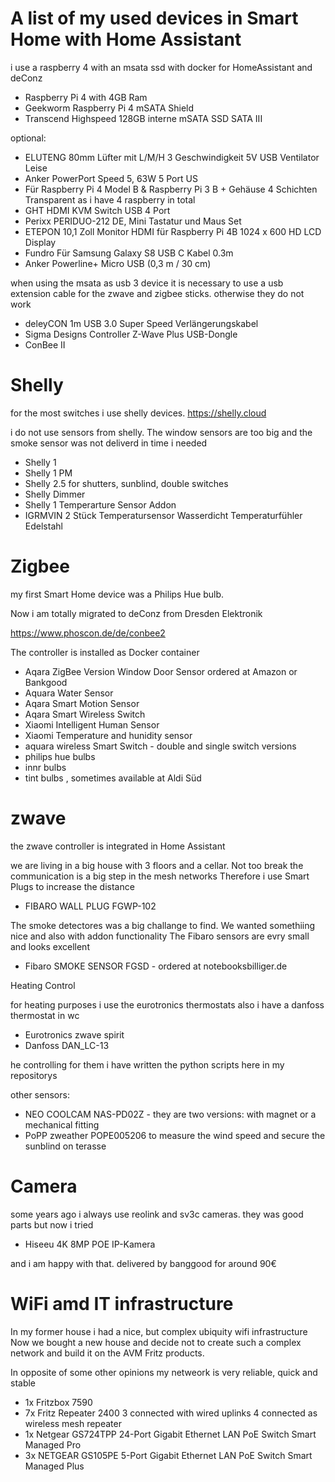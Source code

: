 # A list of my used devices in Smart Home with Home Assistant

i use a raspberry 4 with an msata ssd with docker for HomeAssistant and deConz

- Raspberry Pi 4 with 4GB Ram
- Geekworm Raspberry Pi 4 mSATA Shield
- Transcend Highspeed 128GB interne mSATA SSD SATA III 

optional:
- ELUTENG 80mm Lüfter mit L/M/H 3 Geschwindigkeit 5V USB Ventilator Leise 
- Anker PowerPort Speed 5, 63W 5 Port US
- Für Raspberry Pi 4 Model B & Raspberry Pi 3 B + Gehäuse 4 Schichten Transparent 
  as i have 4 raspberry in total
- GHT HDMI KVM Switch USB 4 Port
- Perixx PERIDUO-212 DE, Mini Tastatur und Maus Set
- ETEPON 10,1 Zoll Monitor HDMI für Raspberry Pi 4B 1024 x 600 HD LCD Display
- Fundro Für Samsung Galaxy S8 USB C Kabel 0.3m
- Anker Powerline+ Micro USB (0,3 m / 30 cm)


when using the msata as usb 3 device it is necessary to use a usb extension cable for the zwave and zigbee sticks.
otherwise they do not work

- deleyCON 1m USB 3.0 Super Speed Verlängerungskabel
- Sigma Designs Controller Z-Wave Plus USB-Dongle
- ConBee II 

# Shelly

for the most switches i use shelly devices. https://shelly.cloud

i do not use sensors from shelly. 
The window sensors are too big and the smoke sensor was not deliverd in time i needed

- Shelly 1
- Shelly 1 PM
- Shelly 2.5 for shutters, sunblind, double switches
- Shelly Dimmer
- Shelly 1 Temperarture Sensor Addon
- IGRMVIN 2 Stück Temperatursensor Wasserdicht Temperaturfühler Edelstahl 


# Zigbee

my first Smart Home device was a Philips Hue bulb. 

Now i am totally migrated to deConz from Dresden Elektronik

https://www.phoscon.de/de/conbee2

The controller is installed as Docker container

- Aqara ZigBee Version Window Door Sensor ordered at Amazon or Bankgood
- Aquara Water Sensor
- Aqara Smart Motion Sensor
- Aqara Smart Wireless Switch
- Xiaomi Intelligent Human Sensor
- Xiaomi Temperature and hunidity sensor
- aquara wireless Smart Switch - double and single switch versions
- philips hue bulbs
- innr bulbs
- tint bulbs , sometimes available at Aldi Süd

# zwave

the zwave controller is integrated in Home Assistant

we are living in a big house with 3 floors and a cellar. 
Not too break the communication is a big step in the mesh networks
Therefore i use Smart Plugs to increase the distance

- FIBARO WALL PLUG FGWP-102

The smoke detectores was a big challange to find.
We wanted somethiing nice and also with addon functionality
The Fibaro sensors are evry small and looks excellent 

- Fibaro SMOKE SENSOR FGSD - ordered at notebooksbilliger.de

Heating Control

for heating purposes i use the eurotronics thermostats
also i have a danfoss thermostat in wc

- Eurotronics zwave spirit
- Danfoss DAN_LC-13

he controlling for them i have written the python scripts here in my repositorys

other sensors:

- NEO COOLCAM NAS-PD02Z - they are two versions: with magnet or a mechanical fitting
- PoPP zweather POPE005206 to measure the wind speed and secure the sunblind on terasse

# Camera

some years ago i always use reolink and sv3c cameras. they was good parts but now i tried

- Hiseeu 4K 8MP POE IP-Kamera 

and i am happy with that. delivered by banggood for around 90€

# WiFi amd IT infrastructure

In my former house i had a nice, but complex ubiquity wifi infrastructure
Now we bought a new house and decide not to create such a complex network and build it on the AVM Fritz products.

In opposite of some other opinions my netweork is very reliable, quick and stable

- 1x Fritzbox 7590
- 7x Fritz Repeater 2400
  3 connected with wired uplinks
  4 connected as wireless mesh repeater
- 1x Netgear GS724TPP 24-Port Gigabit Ethernet LAN PoE Switch Smart Managed Pro 
- 3x NETGEAR GS105PE 5-Port Gigabit Ethernet LAN PoE Switch Smart Managed Plus



